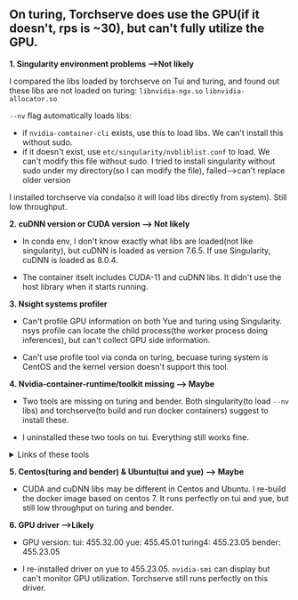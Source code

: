 ## On turing, Torchserve does use the GPU(if it doesn't, rps is ~30), but can't fully utilize the GPU.

**1. Singularity environment problems —>Not likely**

I compared the libs loaded by torchserve on Tui and turing, and found out these libs are not loaded on turing: `libnvidia-ngx.so`  `libnvidia-allocator.so`

 `--nv` flag automatically loads libs: 

 - if `nvidia-comtainer-cli` exists, use this to load libs.  We can't install this without sudo.
 - if it doesn't exist, use `etc/singularity/nvbliblist.conf` to load. We can't modify this file without sudo.
I tried to install singularity without sudo under my directory(so I can modify the file), failed—>can't replace older version

I installed torchserve via conda(so it will load libs directly from system).  Still low throughput.

**2. cuDNN version or CUDA version —> Not likely**

- In conda env, I don't know exactly what libs are loaded(not like singularity), but cuDNN is loaded as version 7.6.5. 
    If use Singularity, cuDNN is loaded as 8.0.4.
    
- The container itselt includes CUDA-11 and cuDNN libs. It didn't use the host library when it starts running.

**3. Nsight systems profiler**

- Can't profile GPU information on both Yue and turing using Singularity. nsys profile can locate the child process(the worker process doing inferences), but can't collect GPU side information.
    
- Can't use profile tool via conda on turing, becuase turing system is CentOS and the kernel version doesn't support this tool.

**4. Nvidia-container-runtime/toolkit missing —> Maybe**

- Two tools are missing on turing and bender. Both singularity(to load `--nv` libs) and torchserve(to build and run docker containers) suggest to install these.
    
- I uninstalled these two tools on tui. Everything still works fine.
<details>
<summary>Links of these tools</summary>

[https://github.com/NVIDIA/nvidia-container-runtime](https://github.com/NVIDIA/nvidia-container-runtime)

nvidia container runtime  

nvidia-docker2
        
nvidia container toolkit

[https://github.com/NVIDIA/libnvidia-container](https://github.com/NVIDIA/libnvidia-container)

libnvidia-container-tools

libnvidia-container1
</details>

**5. Centos(turing and bender) & Ubuntu(tui and yue) —> Maybe**

- CUDA and cuDNN libs may be different in Centos and Ubuntu. I re-build the docker image based on centos 7. It runs perfectly on tui and yue, but still low throughput on turing and bender.

**6. GPU driver —>Likely**

- GPU version:  tui: 455.32.00 yue: 455.45.01
                    turing4: 455.23.05 bender: 455.23.05

- I re-installed driver on yue to 455.23.05. `nvidia-smi` can display but can't monitor GPU utilization. Torchserve still runs perfectly on this driver.
